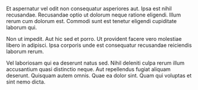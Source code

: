 Et aspernatur vel odit non consequatur asperiores aut. Ipsa est nihil recusandae. Recusandae optio ut dolorum neque ratione eligendi. Illum rerum cum dolorum est. Commodi sunt est tenetur eligendi cupiditate laborum qui.
 Non ut impedit. Aut hic sed et porro. Ut provident facere vero molestiae libero in adipisci. Ipsa corporis unde est consequatur recusandae reiciendis laborum rerum.
 Vel laboriosam qui ea deserunt natus sed. Nihil deleniti culpa rerum illum accusantium quasi distinctio neque. Aut repellendus fugiat aliquam deserunt. Quisquam autem omnis. Quae ea dolor sint. Quam qui voluptas et sint nemo dicta.